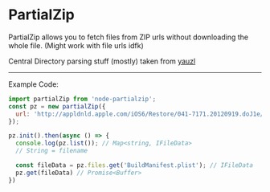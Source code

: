 # PartialZip

PartialZip allows you to fetch files from ZIP urls without downloading the whole file. (Might work with file urls idfk)

Central Directory parsing stuff (mostly) taken from [yauzl](https://github.com/thejoshwolfe/yauzl)

---
Example Code:

```js
import partialZip from 'node-partialzip';
const pz = new partialZip({
  url: 'http://appldnld.apple.com/iOS6/Restore/041-7171.20120919.doJ1e/iPhone5,2_6.0_10A405_Restore.ipsw'
});

pz.init().then(async () => {
  console.log(pz.list()); // Map<string, IFileData>
  // String = filename

  const fileData = pz.files.get('BuildManifest.plist'); // IFileData
  pz.get(fileData) // Promise<Buffer>
})
```
